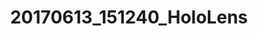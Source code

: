 ---
layout: default
category: bts
tags: ["Unity","hololens"]
video: "https://player.vimeo.com/video/221501449?badge=0&amp;autopause=0&amp;player_id=0&amp;app_id=72231"
title: "20170613_151240_HoloLens"
thumbnail: "https://i.vimeocdn.com/video/639784943_295x166.jpg?r=pad"
---